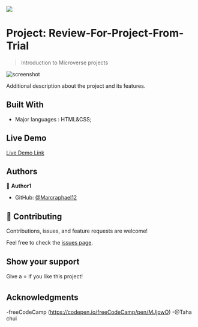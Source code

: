 ![](https://img.shields.io/badge/Microverse-blueviolet)

# Project: Review-For-Project-From-Trial

> Introduction to Microverse projects

![screenshot](./app_screenshot.png)

Additional description about the project and its features.

## Built With

- Major languages : HTML&CSS;

## Live Demo

[Live Demo Link](https://livedemo.com)


## Authors

👤 **Author1**

- GitHub: [@Marcraphael12](https://github.com/Marcraphael12)

## 🤝 Contributing

Contributions, issues, and feature requests are welcome!

Feel free to check the [issues page](../../issues/).

## Show your support

Give a ⭐️ if you like this project!

## Acknowledgments
-freeCodeCamp (https://codepen.io/freeCodeCamp/pen/MJjpwO)
-@Taha chui